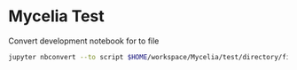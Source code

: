 # Mycelia Test

Convert development notebook for to file
```bash
jupyter nbconvert --to script $HOME/workspace/Mycelia/test/directory/file.ipynb
```